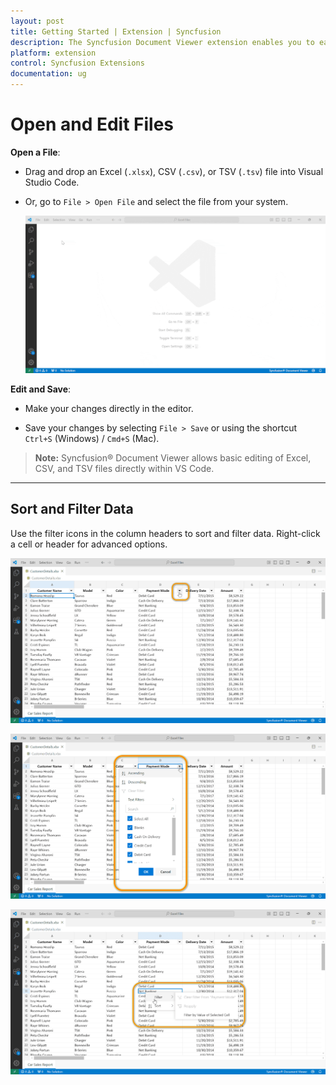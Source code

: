 ```yaml
---
layout: post
title: Getting Started | Extension | Syncfusion
description: The Syncfusion Document Viewer extension enables you to easily view and manage your documents within VSCode using our intuitive features.
platform: extension
control: Syncfusion Extensions
documentation: ug
---
```


# Open and Edit Files

**Open a File**:

- Drag and drop an Excel (`.xlsx`), CSV (`.csv`), or TSV (`.tsv`) file into Visual Studio Code.

- Or, go to `File > Open File` and select the file from your system.

    ![OpenFile](images/OpenFile.gif)

**Edit and Save**:

- Make your changes directly in the editor.

- Save your changes by selecting `File > Save` or using the shortcut `Ctrl+S` (Windows) / `Cmd+S` (Mac).

> **Note:** Syncfusion® Document Viewer allows basic editing of Excel, CSV, and TSV files directly within VS Code.

---

## Sort and Filter Data

Use the filter icons in the column headers to sort and filter data. Right-click a cell or header for advanced options.

   ![Filter-Icon](images/Filter-Icon.png)

   ![FilterDropdown](images/FilterDropdown.png)

   ![CellFilter](images/CellFilter.png)